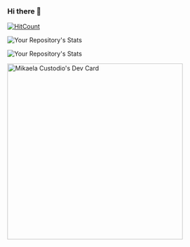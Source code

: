 ### Hi there 👋

[![HitCount](http://hits.dwyl.com/mikscust/mikscust.svg?style=flat-square)](http://hits.dwyl.com/mikscust/mikscust)

![Your Repository's Stats](https://github-readme-stats.vercel.app/api?username=mikscust&show_icons=true)

![Your Repository's Stats](https://github-readme-stats.vercel.app/api/top-langs/?username=mikscust&theme=blue-green)

<a href="https://app.daily.dev/mikscust"><img src="https://api.daily.dev/devcards/340ed67d06554792909c86de0885fdc3.png?r=kqg" width="400" alt="Mikaela Custodio's Dev Card"/></a>

<!--
**mikscust/mikscust** is a ✨ _special_ ✨ repository because its `README.md` (this file) appears on your GitHub profile.

Here are some ideas to get you started:

- 🔭 I’m currently working on ...
- 🌱 I’m currently learning ...
- 👯 I’m looking to collaborate on ...
- 🤔 I’m looking for help with ...
- 💬 Ask me about ...
- 📫 How to reach me: ...
- 😄 Pronouns: ...
- ⚡ Fun fact: ...
-->

